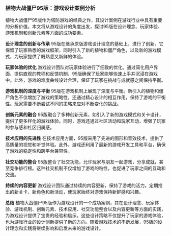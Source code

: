 ### 植物大战僵尸95版：游戏设计案例分析

植物大战僵尸95版作为塔防游戏的经典之作，其设计案例在游戏行业中具有重要的分析价值。本文将从游戏设计的角度出发，探讨95版在设计理念、玩家体验、游戏机制和创新元素等方面的成功要素。

**设计理念的创新与传承**
95版在继承原版游戏设计理念的基础上，进行了创新。它保留了玩家熟悉的游戏框架，同时引入了新的植物和僵尸角色，以及新的游戏模式，为玩家提供了既熟悉又新鲜的体验。

**玩家体验的优化**
游戏设计团队对玩家体验进行了细致的优化。通过简化用户界面、提供直观的教程和反馈机制，95版确保了玩家能够快速上手并沉浸在游戏中。此外，游戏的难度曲线设计合理，保证了玩家在挑战与成就感之间保持平衡。

**游戏机制的深度与平衡**
95版在游戏机制上展现了深度与平衡。新引入的植物和僵尸角色不仅增加了游戏的策略性，还通过精心设计的相互作用，保持了游戏的平衡性。玩家需要不断尝试不同的策略来应对不断变化的挑战。

**创新元素的融合**
95版融合了多种创新元素，如引入了新的游戏模式和关卡设计，提供了更多样化的游戏体验。同时，游戏还通过社区活动和玩家互动，增强了玩家的参与感和社区归属感。

**技术应用的先进性**
在技术应用方面，95版采用了先进的图形和音效技术，提供了高质量的视觉和听觉体验。此外，游戏还利用了最新的游戏开发工具和平台，确保了游戏的稳定性和跨平台兼容性。

**社交功能的整合**
95版整合了社交功能，允许玩家与朋友一起游戏，分享成就，甚至竞争排行榜。这种社交机制不仅增加了游戏的粘性，也促进了玩家之间的互动和交流。

**持续的内容更新**
游戏设计团队通过持续的内容更新，保持了游戏的活力。定期推出的新关卡、新角色和新活动，使玩家始终对游戏保持新鲜感和兴趣。

**总结**
植物大战僵尸95版作为游戏设计的一个成功案例，其在设计理念、玩家体验、游戏机制、创新元素、技术应用、社交功能整合以及内容更新等方面的实践，为游戏设计提供了宝贵的经验和启示。这些设计策略不仅提升了玩家的游戏体验，也为游戏行业的设计创新提供了新的方向。随着游戏技术的不断发展，95版的设计理念和实践将继续影响和启发未来的游戏设计。